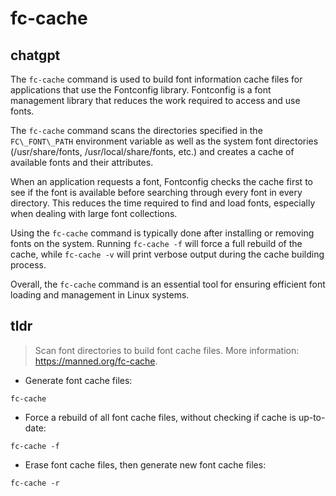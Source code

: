 # fc-cache 
## chatgpt 
The `fc-cache` command is used to build font information cache files for applications that use the Fontconfig library. Fontconfig is a font management library that reduces the work required to access and use fonts. 

The `fc-cache` command scans the directories specified in the `FC\_FONT\_PATH` environment variable as well as the system font directories (/usr/share/fonts, /usr/local/share/fonts, etc.) and creates a cache of available fonts and their attributes. 

When an application requests a font, Fontconfig checks the cache first to see if the font is available before searching through every font in every directory. This reduces the time required to find and load fonts, especially when dealing with large font collections.

Using the `fc-cache` command is typically done after installing or removing fonts on the system. Running `fc-cache -f` will force a full rebuild of the cache, while `fc-cache -v` will print verbose output during the cache building process. 

Overall, the `fc-cache` command is an essential tool for ensuring efficient font loading and management in Linux systems. 

## tldr 
 
> Scan font directories to build font cache files.
> More information: <https://manned.org/fc-cache>.

- Generate font cache files:

`fc-cache`

- Force a rebuild of all font cache files, without checking if cache is up-to-date:

`fc-cache -f`

- Erase font cache files, then generate new font cache files:

`fc-cache -r`
